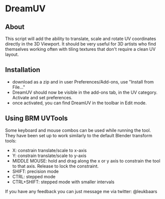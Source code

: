 # DreamUV

## About
This script will add the ability to translate, scale and rotate UV coordinates directly in the 3D Viewport. It should be very useful for 3D artists who find themselves working often with tiling textures that don't require a clean UV layout.

## Installation

* download as a zip and in user Preferences/Add-ons, use "Install from File..."
* DreamUV should now be visible in the add-ons tab, in the UV category. Activate and set preferences.
* once activated, you can find DreamUV in the toolbar in Edit mode.

## Using BRM UVTools

Some keyboard and mouse combos can be used while running the tool. They have been set up to work similarly to the default Blender transform tools:

* X: constrain translate/scale to x-axis
* Y: constrain translate/scale to y-axis
* MIDDLE MOUSE: hold and drag along the x or y axis to constrain the tool to that axis. Release to lock the constraint. 
* SHIFT: precision mode
* CTRL: stepped mode
* CTRL+SHIFT: stepped mode with smaller intervals

If you have any feedback you can just message me via twitter: @leukbaars
